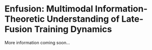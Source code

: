 # Enfusion: Multimodal Information-Theoretic Understanding of Late-Fusion Training Dynamics

More information coming soon...